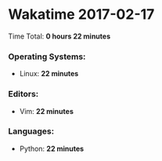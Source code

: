 # Wakatime 2017-02-17

Time Total: **0 hours 22 minutes**

### Operating Systems:
- Linux: **22 minutes** 

### Editors:
- Vim: **22 minutes** 

### Languages:
- Python: **22 minutes** 

